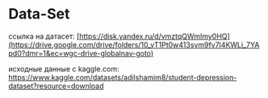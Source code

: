 # Data-Set
ссылка на датасет: [https://disk.yandex.ru/d/vmztqQWmImy0HQ](https://drive.google.com/drive/folders/10_vT1Pt0w413sym9fv7I4KWLi_7YApd0?dmr=1&ec=wgc-drive-globalnav-goto)

исходные данные с kaggle.com: https://www.kaggle.com/datasets/adilshamim8/student-depression-dataset?resource=download
